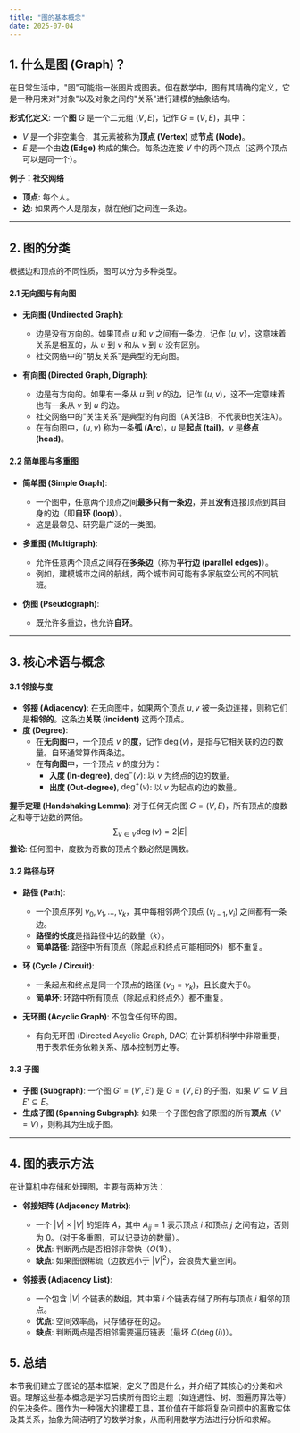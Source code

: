 ```yaml
---
title: "图的基本概念"
date: 2025-07-04
---
```


## 1. 什么是图 (Graph)？

在日常生活中，"图"可能指一张图片或图表。但在数学中，图有其精确的定义，它是一种用来对"对象"以及对象之间的"关系"进行建模的抽象结构。

**形式化定义**:
一个**图** $G$ 是一个二元组 $(V, E)$，记作 $G=(V, E)$，其中：
-   $V$ 是一个非空集合，其元素被称为**顶点 (Vertex)** 或**节点 (Node)**。
-   $E$ 是一个由**边 (Edge)** 构成的集合。每条边连接 $V$ 中的两个顶点（这两个顶点可以是同一个）。

**例子：社交网络**
-   **顶点**: 每个人。
-   **边**: 如果两个人是朋友，就在他们之间连一条边。

---

## 2. 图的分类

根据边和顶点的不同性质，图可以分为多种类型。

#### 2.1 无向图与有向图

-   **无向图 (Undirected Graph)**:
    -   边是没有方向的。如果顶点 $u$ 和 $v$ 之间有一条边，记作 $\{u, v\}$，这意味着关系是相互的，从 $u$ 到 $v$ 和从 $v$ 到 $u$ 没有区别。
    -   社交网络中的"朋友关系"是典型的无向图。

-   **有向图 (Directed Graph, Digraph)**:
    -   边是有方向的。如果有一条从 $u$ 到 $v$ 的边，记作 $(u, v)$，这不一定意味着也有一条从 $v$ 到 $u$ 的边。
    -   社交网络中的"关注关系"是典型的有向图（A关注B，不代表B也关注A）。
    -   在有向图中，$(u, v)$ 称为一条**弧 (Arc)**，$u$ 是**起点 (tail)**，$v$ 是**终点 (head)**。

#### 2.2 简单图与多重图

-   **简单图 (Simple Graph)**:
    -   一个图中，任意两个顶点之间**最多只有一条边**，并且**没有**连接顶点到其自身的边（即**自环 (loop)**）。
    -   这是最常见、研究最广泛的一类图。

-   **多重图 (Multigraph)**:
    -   允许任意两个顶点之间存在**多条边**（称为**平行边 (parallel edges)**）。
    -   例如，建模城市之间的航线，两个城市间可能有多家航空公司的不同航班。

-   **伪图 (Pseudograph)**:
    -   既允许多重边，也允许**自环**。

---

## 3. 核心术语与概念

#### 3.1 邻接与度

-   **邻接 (Adjacency)**: 在无向图中，如果两个顶点 $u, v$ 被一条边连接，则称它们是**相邻的**。这条边**关联 (incident)** 这两个顶点。
-   **度 (Degree)**:
    -   在**无向图**中，一个顶点 $v$ 的**度**，记作 $\deg(v)$，是指与它相关联的边的数量。自环通常算作两条边。
    -   在**有向图**中，一个顶点 $v$ 的度分为：
        -   **入度 (In-degree)**, $\deg^-(v)$: 以 $v$ 为终点的边的数量。
        -   **出度 (Out-degree)**, $\deg^+(v)$: 以 $v$ 为起点的边的数量。

**握手定理 (Handshaking Lemma)**:
对于任何无向图 $G=(V, E)$，所有顶点的度数之和等于边数的两倍。
$$ \sum_{v \in V} \deg(v) = 2|E| $$
**推论**: 任何图中，度数为奇数的顶点个数必然是偶数。

#### 3.2 路径与环

-   **路径 (Path)**:
    -   一个顶点序列 $v_0, v_1, \dots, v_k$，其中每相邻两个顶点 $(v_{i-1}, v_i)$ 之间都有一条边。
    -   **路径的长度**是指路径中边的数量（$k$）。
    -   **简单路径**: 路径中所有顶点（除起点和终点可能相同外）都不重复。

-   **环 (Cycle / Circuit)**:
    -   一条起点和终点是同一个顶点的路径 ($v_0 = v_k$)，且长度大于0。
    -   **简单环**: 环路中所有顶点（除起点和终点外）都不重复。

-   **无环图 (Acyclic Graph)**: 不包含任何环的图。
    -   有向无环图 (Directed Acyclic Graph, DAG) 在计算机科学中非常重要，用于表示任务依赖关系、版本控制历史等。

#### 3.3 子图

-   **子图 (Subgraph)**: 一个图 $G'=(V', E')$ 是 $G=(V, E)$ 的子图，如果 $V' \subseteq V$ 且 $E' \subseteq E$。
-   **生成子图 (Spanning Subgraph)**: 如果一个子图包含了原图的所有**顶点**（$V'=V$），则称其为生成子图。

---

## 4. 图的表示方法

在计算机中存储和处理图，主要有两种方法：

-   **邻接矩阵 (Adjacency Matrix)**:
    -   一个 $|V| \times |V|$ 的矩阵 $A$，其中 $A_{ij} = 1$ 表示顶点 $i$ 和顶点 $j$ 之间有边，否则为 0。（对于多重图，可以记录边的数量）。
    -   **优点**: 判断两点是否相邻非常快（$O(1)$）。
    -   **缺点**: 如果图很稀疏（边数远小于 $|V|^2$），会浪费大量空间。

-   **邻接表 (Adjacency List)**:
    -   一个包含 $|V|$ 个链表的数组，其中第 $i$ 个链表存储了所有与顶点 $i$ 相邻的顶点。
    -   **优点**: 空间效率高，只存储存在的边。
    -   **缺点**: 判断两点是否相邻需要遍历链表（最坏 $O(\deg(i))$）。

## 5. 总结

本节我们建立了图论的基本框架，定义了图是什么，并介绍了其核心的分类和术语。理解这些基本概念是学习后续所有图论主题（如连通性、树、图遍历算法等）的先决条件。图作为一种强大的建模工具，其价值在于能将复杂问题中的离散实体及其关系，抽象为简洁明了的数学对象，从而利用数学方法进行分析和求解。 